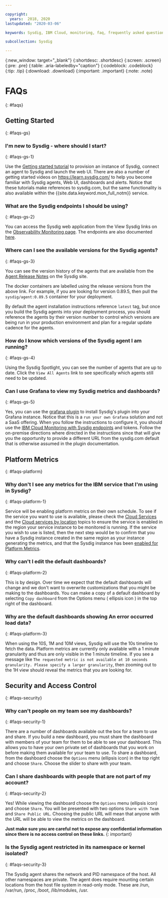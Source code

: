 ```yaml
---

copyright:
  years:  2018, 2020
lastupdated: "2020-03-06"

keywords: Sysdig, IBM Cloud, monitoring, faq, frequently asked questions

subcollection: Sysdig

---
```


{:new_window: target="_blank"}
{:shortdesc: .shortdesc}
{:screen: .screen}
{:pre: .pre}
{:table: .aria-labeledby="caption"}
{:codeblock: .codeblock}
{:tip: .tip}
{:download: .download}
{:important: .important}
{:note: .note}

# FAQs
{: #faqs}

## Getting Started
{: #faqs-gs}

### I'm new to Sysdig - where should I start?
{: #faqs-gs-1}

Use the [Getting started tutorial](/docs/Monitoring-with-Sysdig?topic=Sysdig-getting-started#prereqs) to provision an instance of Sysdig, connect an agent to Sysdig and launch the web UI.  There are also a number of getting started videos on https://learn.sysdig.com/ to help you become familiar with Sysdig agents, Web UI, dashboards and alerts. Notice that these tutorials make references to sysdig.com, but the same functionality is also available within the {{site.data.keyword.mon_full_notm}} service.

### What are the Sysdig endpoints I should be using?
{: #faqs-gs-2}

You can access the Sysdig web application from the View Sysdig links on the [Observability Monitoring page](https://cloud.ibm.com/observe/monitoring).  The endpoints are also documented [here](/docs/Monitoring-with-Sysdig?topic=Sysdig-endpoints).

### Where can I see the available versions for the Sysdig agents?
{: #faqs-gs-3}

You can see the version history of the agents that are available from the [Agent Release Notes](https://docs.sysdig.com/en/sysdig-agent-release-notes.html) on the Sysdig site.

The docker containers are labelled using the release versions from the above link.  For example, if you are looking for version 0.89.5, then pull the `sysdig/agent:0.89.5` container for your deployment.

By default the agent installation instructions reference `latest` tag, but once you build the Sysdig agents into your deployment process, you should reference the agents by their version number to control which versions are being run in your production environment and plan for a regular update cadence for the agents.

### How do I know which versions of the Sysdig agent I am running?
{: #faqs-gs-4}

Using the Sysdig Spotlight, you can see the number of agents that are up to date.  Click the `View All Agents` link to see specifically which agents still need to be updated.

### Can I use Grafana to view my Sysdig metrics and dashboards?
{: #faqs-gs-5}

Yes, you can use the [grafana plugin](https://github.com/draios/grafana-sysdig-datasource) to install Sysdig's plugin into your Grafana instance.  Notice that this is a `run your own Grafana` solution and not a SaaS offering.  When you follow the instructions to configure it, you should use the [IBM Cloud Monitoring with Sysdig endpoints](/docs/Monitoring-with-Sysdig?topic=Sysdig-endpoints) and tokens.  Follow the on-premise directions where directed in the instructions since that will give you the opportunity to provide a different URL from the sysdig.com default that is otherwise assumed in the plugin documentation.


## Platform Metrics
{: #faqs-platform}

### Why don't I see any metrics for the IBM service that I'm using in Sysdig?
{: #faqs-platform-1}

Service will be enabling platform metrics on their own schedule.  To see if the service you want to use is available, please check the [Cloud Services](/docs/Monitoring-with-Sysdig?topic=Sysdig-cloud_services) and the [Cloud services by location](/docs/Monitoring-with-Sysdig?topic=Sysdig-cloud_services_locations) topics to ensure the service is enabled in the region your service instance to be monitored is running.  If the service you wish to use is listed, then the next step would be to confirm that you have a Sysdig instance created in the same region as your instance generating the metrics, and that the Sysdig instance has been [enabled for Platform Metrics](/docs/Monitoring-with-Sysdig?topic=Sysdig-platform_metrics_enabling).

### Why can't I edit the default dashboards?
{: #faqs-platform-2}

This is by design. Over time we expect that the default dashboards will change and we don't want to overwrite customizations that you might be making to the dashboards.  You can make a copy of a default dashboard by selecting `Copy dashboard` from the Options menu ( ellipsis icon ) in the top right of the dashboard.

### Why are the default dashboards showing An error occurred load data?
{: #faqs-platform-3}

When using the 10S, 1M and 10M views, Sysdig will use the 10s timeline to fetch the data.  Platform metrics are currently only available with a 1 minute granularity and thus are only visible in the 1 minute timeline.  If you see a message like `The requested metric is not available at 10 seconds granularity. Please specify a larger granularity`, then zooming out to the 1H view should reveal the metrics that you are looking for.

## Security and Access Control
{: #faqs-security}

### Why can't people on my team see my dashboards?
{: #faqs-security-1}

There are a number of dashboards available out the box for a team to use and share.  If you build a new dashboard, you must share the dashboard with members of your team for them to be able to see your dashboard.  This allows you to have your own private set of dashboards that you work on before making them available for your team to use.  To share a dashboard, from the dashboard choose the `Options` menu (ellipsis icon) in the top right and choose `Share`.  Choose the slider to share with your team.

### Can I share dashboards with people that are not part of my account?
{: #faqs-security-2}

Yes!  While viewing the dashboard choose the `Options` menu (ellipsis icon) and choose `Share`.  You will be presented with two options `Share with Team` and `Share Public URL`.  Choosing the public URL will mean that anyone with the URL will be able to view the metrics on the dashboard.  

**Just make sure you are careful not to expose any confidential information since there is no access control on these links.**
{: important}

### Is the Sysdig agent restricted in its namespace or kernel isolated?
{: #faqs-security-3}

The Sysdig agent shares the network and PID namespace of the host.  All other namespaces are private.
The agent does require mounting certain locations from the host file system in read-only mode. These are /run, /var/run, /proc, /boot, /lib/modules, /usr.
